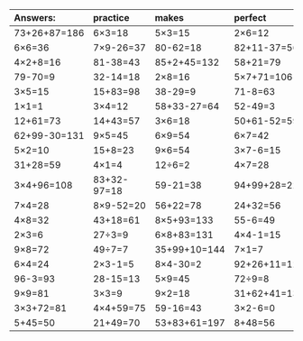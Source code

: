 | Answers: | practice | makes | perfect | ! |
| :--- | :--- | :--- | :--- | :--- |
| 73+26+87=186 | 6×3=18 | 5×3=15 | 2×6=12 | 8×6=48 | 
| 6×6=36 | 7×9-26=37 | 80-62=18 | 82+11-37=56 | 6÷2=3 | 
| 4×2+8=16 | 81-38=43 | 85+2+45=132 | 58+21=79 | 10+12=22 | 
| 79-70=9 | 32-14=18 | 2×8=16 | 5×7+71=106 | 2+84+34=120 | 
| 3×5=15 | 15+83=98 | 38-29=9 | 71-8=63 | 63-3=60 | 
| 1×1=1 | 3×4=12 | 58+33-27=64 | 52-49=3 | 3×7=21 | 
| 12+61=73 | 14+43=57 | 3×6=18 | 50+61-52=59 | 8×9=72 | 
| 62+99-30=131 | 9×5=45 | 6×9=54 | 6×7=42 | 6×6-24=12 | 
| 5×2=10 | 15+8=23 | 9×6=54 | 3×7-6=15 | 7×9=63 | 
| 31+28=59 | 4×1=4 | 12÷6=2 | 4×7=28 | 99+12-56=55 | 
| 3×4+96=108 | 83+32-97=18 | 59-21=38 | 94+99+28=221 | 92-4=88 | 
| 7×4=28 | 8×9-52=20 | 56+22=78 | 24+32=56 | 3×6-17=1 | 
| 4×8=32 | 43+18=61 | 8×5+93=133 | 55-6=49 | 80+14=94 | 
| 2×3=6 | 27÷3=9 | 6×8+83=131 | 4×4-1=15 | 6×2=12 | 
| 9×8=72 | 49÷7=7 | 35+99+10=144 | 7×1=7 | 56+4=60 | 
| 6×4=24 | 2×3-1=5 | 8×4-30=2 | 92+26+11=129 | 61+22-24=59 | 
| 96-3=93 | 28-15=13 | 5×9=45 | 72÷9=8 | 57+6=63 | 
| 9×9=81 | 3×3=9 | 9×2=18 | 31+62+41=134 | 53-28=25 | 
| 3×3+72=81 | 4×4+59=75 | 59-16=43 | 3×2-6=0 | 8×3=24 | 
| 5+45=50 | 21+49=70 | 53+83+61=197 | 8+48=56 | 5×5=25 | 

